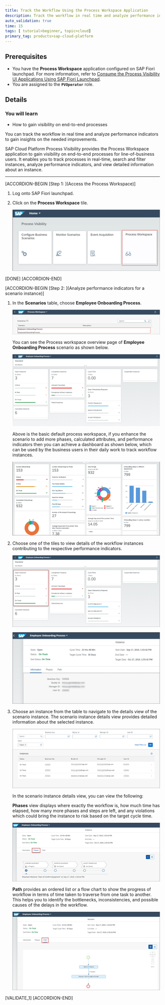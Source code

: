 ```yaml
---
title: Track the Workflow Using the Process Workspace Application
description: Track the workflow in real time and analyze performance indicators to gain insights on the needed improvements.
auto_validation: true
time: 15
tags: [ tutorial>beginner, topic>cloud]
primary_tag: products>sap-cloud-platform
---
```


## Prerequisites
 - You have the **Process Workspace** application configured on SAP Fiori launchpad. For more information, refer to [Consume the Process Visibility UI Applications Using SAP Fiori Launchpad](cp-cf-processvisibility-setup-flp).
 - You are assigned to the **`PVOperator`** role.

## Details
### You will learn
  - How to gain visibility on end-to-end processes

You can track the workflow in real time and analyze performance indicators to gain insights on the needed improvements.

SAP Cloud Platform Process Visibility provides the Process Workspace application to gain visibility on end-to-end processes for line-of-business users. It enables you to track processes in real-time, search and filter instances, analyze performance indicators, and view detailed information about an instance.

---

[ACCORDION-BEGIN [Step 1: ](Access the Process Workspace)]

1.	Log onto SAP Fiori launchpad.

2.	Click on the **Process Workspace** tile.

    ![Process Workspace tile](PW-Tile.png)

[DONE]
[ACCORDION-END]

[ACCORDION-BEGIN [Step 2: ](Analyze performance indicators for a scenario instance)]

1.	In the **Scenarios** table, choose **Employee Onboarding Process**.

    ![Scenario](Scenario-Table.png)

      You can see the Process workspace overview page of **Employee Onboarding Process** scenario as shown below.

      ![Scenario overview page](overview.png)

      Above is the basic default process workspace, if you enhance the scenario to add  more phases, calculated attributes, and performance indicators then you can achieve a dashboard as shown below, which can be used by the business users in their daily work to track workflow instances.

      ![Enhanced overview page](Enhanced-Workspace.png)

2. Choose one of the tiles to view details of the workflow instances contributing to the respective performance indicators.

    ![Scenario Ontrack page](overview-Ontrack.png)


    ![Instances view](instance-details-view.png)

3. Choose an instance from the table to navigate to the details view of the scenario instance. The scenario instance details view provides detailed information about the selected instance.

    ![Performance indicator view](PPI.png)

    In the scenario instance details view, you can view the following:

    **Phases** view displays where exactly the workflow is, how much time has elapsed, how many more phases and steps are left, and any violations which could bring the instance to risk based on the target cycle time.

    ![Phases](Phases.png)

    **Path** provides an ordered list or a flow chart to show the progress of workflow in terms of time taken to traverse from one task to another. This helps you to identify the bottlenecks, inconsistencies, and possible causes of the delays in the workflow.

    ![Path](Path.png)

[VALIDATE_1]
[ACCORDION-END]
